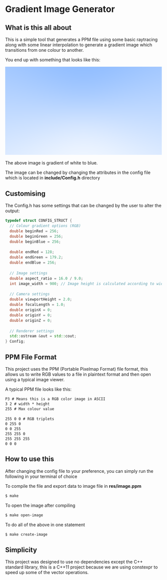 # Gradient Image Generator
## What is this all about
This is a simple tool that generates a PPM file using some basic raytracing along with some
linear interpolation to generate a gradient image which transitions from one colour to another.

You end up with something that looks like this:

<div align="center">
<img src="./images/image.png"/>
</div>

The above image is gradient of white to blue.

The image can be changed by changing the attributes in the config file which is located in **include/Config.h**
directory

## Customising
The Config.h has some settings that can be changed by the user to alter the output:

```c++
typedef struct CONFIG_STRUCT {
  // Colour gradient options (RGB)
  double beginRed = 256;
  double beginGreen = 256;
  double beginBlue = 256;

  double endRed = 128;
  double endGreen = 179.2;
  double endBlue = 256;

  // Image settings
  double aspect_ratio = 16.0 / 9.0;
  int image_width = 900; // Image height is calculated according to width

  // Camera settings
  double viewportHeight = 2.0;
  double focalLength = 1.0;
  double originX = 0;
  double originY = 0;
  double originZ = 0;

  // Renderer settings
  std::ostream &out = std::cout;
} Config;
```

## PPM File Format

This project uses the PPM (Portable Pixelmap Format) file format, this allows us to write RGB values to a file in plaintext format and
then open using a typical image viewer.

A typical PPM file looks like this:

```text
P3 # Means this is a RGB color image in ASCII
3 2 # width * height
255 # Max colour value

255 0 0 # RGB triplets
0 255 0
0 0 255
255 255 0
255 255 255
0 0 0
```

## How to use this
After changing the config file to your preference, you can simply run the following in your terminal of choice

To compile the file and export data to image file in **res/image.ppm**
```bash
$ make
```

To open the image after compiling
```bash
$ make open-image
```

To do all of the above in one statement
```bash
$ make create-image
```

## Simplicity
This project was designed to use no dependencies except the C++ standard library, this is a C++11 project
because we are using constexpr to speed up some of the vector operations. 




